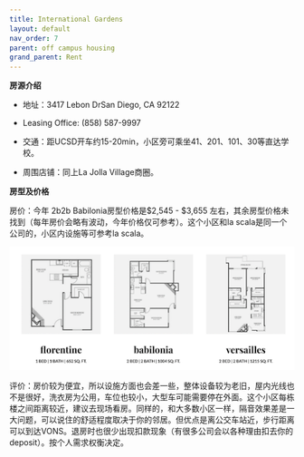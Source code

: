 ```yaml
---
title: International Gardens
layout: default
nav_order: 7
parent: off campus housing
grand_parent: Rent
---
```



**房源介绍**

- 地址：3417 Lebon DrSan Diego, CA 92122

- Leasing Office: (858) 587-9997

- 交通：距UCSD开车约15-20min，小区旁可乘坐41、201、101、30等直达学校。

- 周围店铺：同上La Jolla Village商圈。

**房型及价格**

房价：今年 2b2b Babilonia房型价格是$2,545 - $3,655 左右，其余房型价格未找到（每年房价会略有波动，今年价格仅可参考）。这个小区和la
scala是同一个公司的，小区内设施等可参考la scala。

![img_9.png](../../../images/rent/off/img_9.png)

评价：房价较为便宜，所以设施方面也会差一些，整体设备较为老旧，屋内光线也不是很好，洗衣房为公用，车位也较小，大型车可能需要停在外面。这个小区每栋楼之间距离较近，建议去现场看房。同样的，和大多数小区一样，隔音效果差是一大问题，可以说住的舒适程度取决于你的邻居。但优点是离公交车站近，步行距离可以到达VONS。退房时也很少出现扣款现象（有很多公司会以各种理由扣去你的deposit）。按个人需求权衡决定。